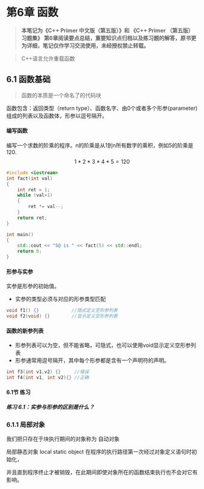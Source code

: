 # 第6章 函数

> **本笔记为《C++ Primer 中文版（第五版）》和 《C++ Primer （第五版）习题集》 第6章阅读要点总结，重要知识点归档以及练习题的解答，原书更为详细，笔记仅作学习交流使用，未经授权禁止转载。**

> C++语言允许重载函数

## 6.1 函数基础

> 函数的本质是一个命名了的代码块

函数包含：返回类型（return type）、函数名字、由0个或者多个形参(parameter)组成的列表以及函数体，形参以逗号隔开。

#### 编写函数

编写一个求数的阶乘的程序。n的阶乘是从1到n所有数字的乘积，例如5的阶乘是120.
$$
1 * 2 *3 *4 *5 = 120
$$

```cpp
#include <iostream>
int fact(int val)
{
	int ret = 1;
	while (val>1)
	{
		ret *= val--;	
	}
	return ret;
}

int main()
{   
    std::cout << "5@ is " << fact(5) << std::endl;
    return 0;
}

```

#### 形参与实参

实参是形参的初始值。

- 实参的类型必须与对应的形参类型匹配

```cpp
void f1() {}			//隐式定义空形参列表
void f2(void) {} 		//显示定义空形参列表
```

#### 函数的新参列表

- 形参列表可以为空，但不能省略，可隐式，也可以使用void显示定义空形参列表
- 形参通常用逗号隔开，其中每个形参都是含有一个声明符的声明。

```cpp
int f3(int v1,v2) {}     //错误
int f4(int v1, int v2){} //正确
```

#### 6.1节 练习

##### 练习 6.1：实参与形参的区别是什么？





### 6.1.1 局部对象

我们把只存在于块执行期间的对象称为 自动对象

局部静态对象 local static object 在程序的执行路径第一次经过对象定义语句时初始化，

并且直到程序终止才被销毁，在此期间即使对象所在的函数结束执行也不会对它有影响。

